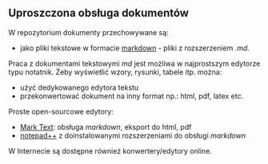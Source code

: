 ## Uproszczona obsługa dokumentów

W repozytorium dokumenty przechowywane są:

  - jako pliki tekstowe w formacie [markdown](https://www.markdownguide.org/) - pliki z rozszerzeniem *.md*. 

Praca z dokumentami tekstowymi *md* jest możliwa w najprostszym edytorze typu notatnik. Żeby wyświetlić wzory, rysunki, tabele itp. można:
   - użyć dedykowanego edytora tekstu
   - przekonwertować dokument na inny format np.: html, pdf, latex etc.

Proste open-sourcowe edytory:

  - [Mark Text](https://github.com/marktext/marktext): obsługa *markdown*, eksport do html, pdf 
  - [notepad++](https://notepad-plus-plus.org/) z doinstalowanymi rozszerzeniami do obsługi *markdown*
  
W Internecie są dostępne również konwertery/edytory online.
